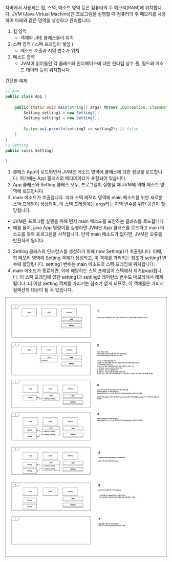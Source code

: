 자바에서 사용되는 힙, 스택, 메소드 영역 등은 컴퓨터의 주 메모리(RAM)에 위치합니다.
JVM (Java Virtual Machine)은 프로그램을 실행할 때 컴퓨터의 주 메모리를 사용하여 아래와 같은 영역을 생성하고 관리합니다. 

1. 힙 영역
   - 객체와 JRE 클래스들이 위치 
2. 스택 영역 ( 스택 프레임이 쌓임 )
   - 메소드 호출과 지역 변수가 위치 
3. 메소드 영역
   - JVM이 읽어들인 각 클래스와 인터페이스에 대한 런타임 상수 풀, 필드와 메소드 데이터 등이 위치합니다.


간단한 예제
```java
// App
public class App {

    public static void main(String[] args) throws IOException, ClassNotFoundException {
        Setting setting1 = new Setting();
        Setting setting2 = new Setting();

        System.out.println(setting1 == setting2); // false
    }
}
// Setting
public calss Setting{

}
```

1. 클래스 App이 로드되면서 JVM은 메소드 영역에 클래스에 대한 정보를 로드합니다. 여기에는 App 클래스의 메타데이터가 포함되어 있습니다.
2. App 클래스와 Setting 클래스 모두, 프로그램이 실행될 때 JVM에 의해 메소드 영역에 로드됩니다.
2. main 메소드가 호출됩니다. 이때 스택 메모리 영역에 main 메소드를 위한 새로운 스택 프레임이 생성되며, 이 스택 프레임에는 args라는 지역 변수를 위한 공간이 할당됩니다.
  - JVM은 프로그램 실행을 위해 먼저 main 메소드를 포함하는 클래스를 로드합니다
  - 예를 들어, java App 명령어를 실행하면 JVM은 App 클래스를 로드하고 main 메소드를 찾아 프로그램을 시작합니다. 만약 main 메소드가 없다면, JVM은 오류를 반환하게 됩니다.
3. Setting 클래스의 인스턴스를 생성하기 위해 new Setting()가 호출됩니다. 이때, 힙 메모리 영역에 Setting 객체가 생성되고, 이 객체를 가리키는 참조가 setting1 변수에 할당됩니다. setting1 변수는 main 메소드의 스택 프레임에 위치합니다.
4. main 메소드가 종료되면, 이에 해당하는 스택 프레임이 스택에서 제거(pop)됩니다. 이 스택 프레임에 있던 setting1과 setting2 레퍼런스 변수도 메모리에서 해제됩니다. 더 이상 Setting 객체를 가리키는 참조가 없게 되므로, 이 객체들은 가비지 컬렉션의 대상이 될 수 있습니다.


![메모리의 흐름](image/javaBasic.png)
